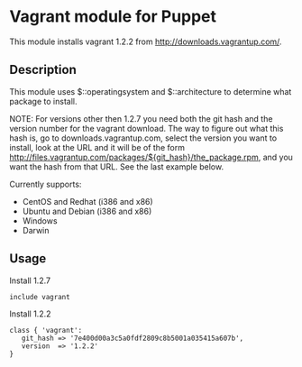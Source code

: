 # Vagrant module for Puppet

This module installs vagrant 1.2.2 from http://downloads.vagrantup.com/.

## Description

This module uses $::operatingsystem and $::architecture to determine what package to install.

NOTE: For versions other then 1.2.7 you need both the git hash and the version number for the vagrant download.  The way to figure out what this hash is, go to downloads.vagrantup.com, select the version you want to install, look at the URL and it will be of the form http://files.vagrantup.com/packages/${git_hash}/the_package.rpm, and you want the hash from that URL.  See the last example below.

Currently supports:

* CentOS and Redhat (i386 and x86)
* Ubuntu and Debian (i386 and x86)
* Windows
* Darwin

## Usage

Install 1.2.7

    include vagrant

Install 1.2.2

    class { 'vagrant':
       git_hash => '7e400d00a3c5a0fdf2809c8b5001a035415a607b',
       version  => '1.2.2'
    }

